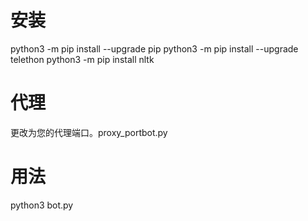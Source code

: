 # 安装
python3 -m pip install --upgrade pip
python3 -m pip install --upgrade telethon
python3 -m pip install nltk
# 代理
更改为您的代理端口。proxy_portbot.py
# 用法
python3 bot.py
